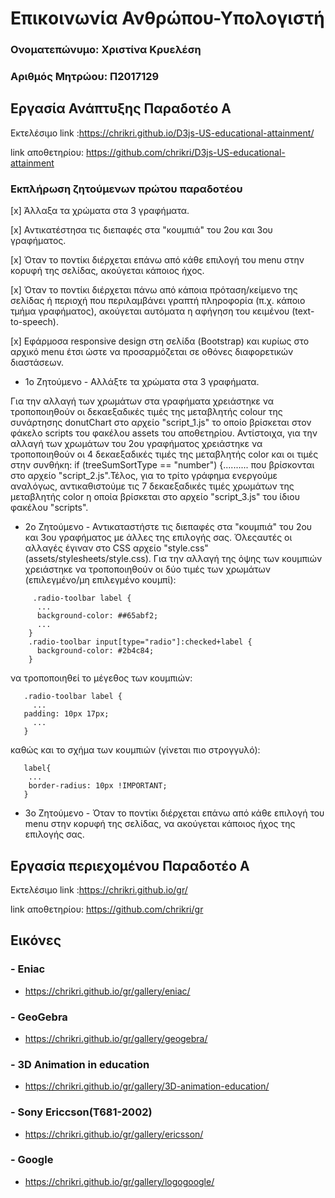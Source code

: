 # Επικοινωνία Ανθρώπου-Υπολογιστή

### Ονοματεπώνυμο: Χριστίνα Κρυελέση

### Αριθμός Μητρώου: Π2017129

## Εργασία Ανάπτυξης  Παραδοτέο Α 

Εκτελέσιμο link :https://chrikri.github.io/D3js-US-educational-attainment/

link αποθετηρίου: https://github.com/chrikri/D3js-US-educational-attainment

### Εκπλήρωση ζητούμενων πρώτου παραδοτέου

[x]  Άλλαξα τα χρώματα στα 3 γραφήματα.

[x] Αντικατέστησα τις διεπαφές στα "κουμπιά" του 2ου και 3ου γραφήματος.

[x] Όταν το ποντίκι διέρχεται επάνω από κάθε επιλογή του menu στην κορυφή της σελίδας, ακούγεται κάποιος ήχος.

[x] Όταν το ποντίκι διέρχεται πάνω από κάποια πρόταση/κείμενο της σελίδας ή περιοχή που περιλαμβάνει γραπτή πληροφορία (π.χ. κάποιο τμήμα     γραφήματος), ακούγεται αυτόματα η αφήγηση του κειμένου (text-to-speech).

[x] Εφάρμοσα responsive design στη σελίδα (Bootstrap) και κυρίως στο αρχικό menu έτσι ώστε να προσαρμόζεται σε οθόνες διαφορετικών διαστάσεων.
 * 1ο Ζητούμενο - Αλλάξτε τα χρώματα στα 3 γραφήματα. 
 
 
 Για την αλλαγή των χρωμάτων στα γραφήματα χρειάστηκε να τροποποιηθούν οι  δεκαεξαδικές τιμές της μεταβλητής colour της συνάρτησης donutChart στο αρχείο "script_1.js" το οποίο βρίσκεται στον φάκελο scripts του φακέλου assets του αποθετηρίου. Αντίστοιχα, για την αλλαγή των χρωμάτων του 2ου γραφήματος χρειάστηκε να τροποποιηθούν οι 4 δεκαεξαδικές τιμές της μεταβλητής color και οι τιμές στην συνθήκη:                  if (treeSumSortType == "number") {.......... που  βρίσκονται στο αρχείο "script_2.js".Τέλος, για το τρίτο γράφημα ενεργούμε αναλόγως, αντικαθιστούμε τις 7 δεκαεξαδικές τιμές χρωμάτων της μεταβλητής color η οποία βρίσκεται στο αρχείο "script_3.js" του ίδιου φακέλου "scripts".
                                        

* 2ο Ζητούμενο - Αντικαταστήστε τις διεπαφές στα "κουμπιά" του 2ου και 3ου γραφήματος με άλλες της επιλογής σας. 
Όλεςαυτές οι αλλαγές έγιναν στο CSS αρχείο "style.css" (assets/stylesheets/style.css).
Για την αλλαγή της όψης των κουμπιών χρειάστηκε να τροποποιηθούν οι δύο τιμές των χρωμάτων (επιλεγμένο/μη επιλεγμένο κουμπί):
```
     .radio-toolbar label {
      ...
      background-color: ##65abf2;
      ...
    }
    .radio-toolbar input[type="radio"]:checked+label {
      background-color: #2b4c84;
    }
```
να τροποποιηθεί το μέγεθος των κουμπιών:
```
   .radio-toolbar label {
     ...
   padding: 10px 17px;
     ...
   }
```
καθώς και το σχήμα των κουμπιών (γίνεται πιο στρογγυλό):
```
   label{
    ...
    border-radius: 10px !IMPORTANT;
   }
```
* 3ο Ζητούμενο - Όταν το ποντίκι διέρχεται επάνω από κάθε επιλογή του menu στην κορυφή της σελίδας, να ακούγεται κάποιος ήχος της επιλογής σας.
 

## Εργασία περιεχομένου  Παραδοτέο Α

Εκτελέσιμο link :https://chrikri.github.io/gr/ 

link αποθετηρίου: https://github.com/chrikri/gr 

## Εικόνες

### - Eniac
  - https://chrikri.github.io/gr/gallery/eniac/
  
### - GeoGebra
  - https://chrikri.github.io/gr/gallery/geogebra/
  
### - 3D Animation in education
   - https://chrikri.github.io/gr/gallery/3D-animation-education/
   
### - Sony Ericcson(T681-2002)
   - https://chrikri.github.io/gr/gallery/ericsson/
    
### - Google
 - https://chrikri.github.io/gr/gallery/logogoogle/
